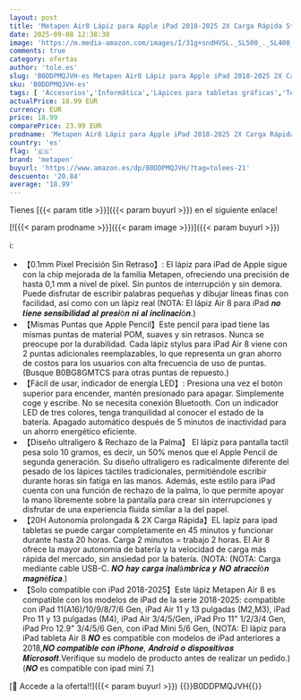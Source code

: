 ```yaml
---
layout: post
title: 'Metapen Air8 Lápiz para Apple iPad 2018-2025 2X Carga Rápida Stylus Pencil Compatible con iPad 6/7/8/9/10/11 A16 Mini 5/6 Air 3/4/5/M2/M3 Pro M4/11/12.9/13" Rechazo de Palma Precisión de Píxel'
date: 2025-09-08 12:38:30
image: 'https://m.media-amazon.com/images/I/31g+sndHVSL._SL500_._SL400_.jpg'
comments: true
category: ofertas
author: 'tole.es'
slug: 'B0DDPMQJVH-es Metapen Air8 Lápiz para Apple iPad 2018-2025 2X Carga...'
sku: 'B0DDPMQJVH-es'
tags: [ 'Accesorios','Informática','Lápices para tabletas gráficas','Teclados, ratones y periféricos de entrada','apple','ipad','metapen','🇪🇸', ]
actualPrice: 18.99 EUR
currency: EUR
price: 18.99
comparePrice: 23.99 EUR
prodname: 'Metapen Air8 Lápiz para Apple iPad 2018-2025 2X Carga Rápida Stylus Pencil Compatible con iPad 6/7/8/9/10/11 A16 Mini 5/6 Air 3/4/5/M2/M3 Pro M4/11/12.9/13" Rechazo de Palma Precisión de Píxel'
country: 'es'
flag: '🇪🇸'
brand: 'metapen'
buyurl: 'https://www.amazon.es/dp/B0DDPMQJVH/?tag=tolees-21'
descuento: '20.84'
average: '18.99'
---
```


Tienes [{{< param title >}}]({{< param buyurl >}}) en el siguiente enlace!

[![{{< param prodname >}}]({{< param image >}})]({{< param buyurl >}})

ℹ️:

- 【0.1mm Pixel Precisión Sin Retraso】: El lápiz para iPad de Apple sigue con la chip mejorada de la familia Metapen, ofreciendo una precisión de hasta 0,1 mm a nivel de píxel. Sin puntos de interrupción y sin demora. Puede disfrutar de escribir palabras pequeñas y dibujar líneas finas con facilidad, así como con un lápiz real (NOTA: El lápiz Air 8 para iPad 𝒏𝒐 𝒕𝒊𝒆𝒏𝒆 𝒔𝒆𝒏𝒔𝒊𝒃𝒊𝒍𝒊𝒅𝒂𝒅 𝒂𝒍 𝒑𝒓𝒆𝒔𝒊ó𝒏 𝒏𝒊 𝒂𝒍 𝒊𝒏𝒄𝒍𝒊𝒏𝒂𝒄𝒊ó𝒏.)
- 【Mismas Puntas que Apple Pencil】Este pencil para ipad tiene las mismas puntas de material POM, suaves y sin retrasos. Nunca se preocupe por la durabilidad. Cada lápiz stylus para iPad Air 8 viene con 2 puntas adicionales reemplazables, lo que representa un gran ahorro de costos para los usuarios con alta frecuencia de uso de puntas.(Busque B0BG8GMTCS para otras puntas de repuesto.)
- 【Fácil de usar, indicador de energía LED】: Presiona una vez el botón superior para encender, mantén presionado para apagar. Simplemente coge y escribe. No se necesita conexión Bluetooth. Con un indicador LED de tres colores, tenga tranquilidad al conocer el estado de la batería. Apagado automático después de 5 minutos de inactividad para un ahorro energético eficiente.
- 【Diseño ultraligero & Rechazo de la Palma】 El lápiz para pantalla tactil pesa solo 10 gramos, es decir, un 50% menos que el Apple Pencil de segunda generación. Su diseño ultraligero es radicalmente diferente del pesado de los lápices táctiles tradicionales, permitiéndole escribir durante horas sin fatiga en las manos. Además, este estilo para iPad cuenta con una función de rechazo de la palma, lo que permite apoyar la mano libremente sobre la pantalla para crear sin interrupciones y disfrutar de una experiencia fluida similar a la del papel.
- 【20H Autonomía prolongada & 2X Carga Rápida】EL lapiz para ipad tabletas se puede cargar completamente en 45 minutos y funcionar durante hasta 20 horas. Carga 2 minutos = trabajo 2 horas. El Air 8 ofrece la mayor autonomía de batería y la velocidad de carga más rápida del mercado, sin ansiedad por la batería. (NOTA: (NOTA: Carga mediante cable USB-C. 𝑵𝑶 𝒉𝒂𝒚 𝒄𝒂𝒓𝒈𝒂 𝒊𝒏𝒂𝒍á𝒎𝒃𝒓𝒊𝒄𝒂 𝒚 𝑵𝑶 𝒂𝒕𝒓𝒂𝒄𝒄𝒊ó𝒏 𝒎𝒂𝒈𝒏é𝒕𝒊𝒄𝒂.)
- 【Solo compatible con iPad 2018-2025】Este lápiz Metapen Air 8 es compatible con los modelos de iPad de la serie 2018-2025: compatible con iPad 11(A16)/10/9/8/7/6 Gen, iPad Air 11 y 13 pulgadas (M2,M3), iPad Pro 11 y 13 pulgadas (M4), iPad Air 3/4/5/Gen, iPad Pro 11" 1/2/3/4 Gen, iPad Pro 12.9" 3/4/5/6 Gen, con iPad Mini 5/6 Gen, (NOTA: El lápiz para iPad tableta Air 8 𝑵𝑶 es compatible con modelos de iPad anteriores a 2018,𝑵𝑶 𝒄𝒐𝒎𝒑𝒂𝒕𝒊𝒃𝒍𝒆 𝒄𝒐𝒏 𝒊𝑷𝒉𝒐𝒏𝒆, 𝑨𝒏𝒅𝒓𝒐𝒊𝒅 𝒐 𝒅𝒊𝒔𝒑𝒐𝒔𝒊𝒕𝒊𝒗𝒐𝒔 𝑴𝒊𝒄𝒓𝒐𝒔𝒐𝒇𝒕.Verifique su modelo de producto antes de realizar un pedido.)(𝑵𝑶 es compatible con ipad mini 7.)

[🛒 Accede a la oferta!!]({{< param buyurl >}})
{{<world>}}B0DDPMQJVH{{</world>}}
